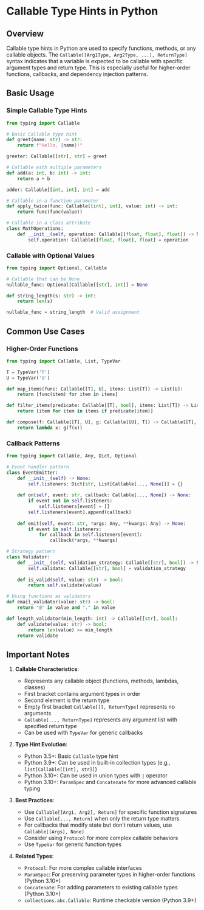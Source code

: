# Callable Type Hints in Python

## Overview
Callable type hints in Python are used to specify functions, methods, or any callable objects. The `Callable[[Arg1Type, Arg2Type, ...], ReturnType]` syntax indicates that a variable is expected to be callable with specific argument types and return type. This is especially useful for higher-order functions, callbacks, and dependency injection patterns.

## Basic Usage

### Simple Callable Type Hints
```python
from typing import Callable

# Basic Callable type hint
def greet(name: str) -> str:
    return f"Hello, {name}!"

greeter: Callable[[str], str] = greet

# Callable with multiple parameters
def add(a: int, b: int) -> int:
    return a + b

adder: Callable[[int, int], int] = add

# Callable in a function parameter
def apply_twice(func: Callable[[int], int], value: int) -> int:
    return func(func(value))

# Callable in a class attribute
class MathOperations:
    def __init__(self, operation: Callable[[float, float], float]) -> None:
        self.operation: Callable[[float, float], float] = operation
```

### Callable with Optional Values
```python
from typing import Optional, Callable

# Callable that can be None
nullable_func: Optional[Callable[[str], int]] = None

def string_length(s: str) -> int:
    return len(s)

nullable_func = string_length  # Valid assignment
```

## Common Use Cases

### Higher-Order Functions
```python
from typing import Callable, List, TypeVar

T = TypeVar('T')
U = TypeVar('U')

def map_items(func: Callable[[T], U], items: List[T]) -> List[U]:
    return [func(item) for item in items]

def filter_items(predicate: Callable[[T], bool], items: List[T]) -> List[T]:
    return [item for item in items if predicate(item)]

def compose(f: Callable[[T], U], g: Callable[[U], T]) -> Callable[[T], T]:
    return lambda x: g(f(x))
```

### Callback Patterns
```python
from typing import Callable, Any, Dict, Optional

# Event handler pattern
class EventEmitter:
    def __init__(self) -> None:
        self.listeners: Dict[str, List[Callable[..., None]]] = {}
        
    def on(self, event: str, callback: Callable[..., None]) -> None:
        if event not in self.listeners:
            self.listeners[event] = []
        self.listeners[event].append(callback)
        
    def emit(self, event: str, *args: Any, **kwargs: Any) -> None:
        if event in self.listeners:
            for callback in self.listeners[event]:
                callback(*args, **kwargs)

# Strategy pattern
class Validator:
    def __init__(self, validation_strategy: Callable[[str], bool]) -> None:
        self.validate: Callable[[str], bool] = validation_strategy
        
    def is_valid(self, value: str) -> bool:
        return self.validate(value)

# Using functions as validators
def email_validator(value: str) -> bool:
    return "@" in value and "." in value

def length_validator(min_length: int) -> Callable[[str], bool]:
    def validate(value: str) -> bool:
        return len(value) >= min_length
    return validate
```

## Important Notes

1. **Callable Characteristics**:
   - Represents any callable object (functions, methods, lambdas, classes)
   - First bracket contains argument types in order
   - Second element is the return type
   - Empty first bracket `Callable[[], ReturnType]` represents no arguments
   - `Callable[..., ReturnType]` represents any argument list with specified return type
   - Can be used with `TypeVar` for generic callbacks

2. **Type Hint Evolution**:
   - Python 3.5+: Basic `Callable` type hint
   - Python 3.9+: Can be used in built-in collection types (e.g., `list[Callable[[int], str]]`)
   - Python 3.10+: Can be used in union types with `|` operator
   - Python 3.10+: `ParamSpec` and `Concatenate` for more advanced callable typing

3. **Best Practices**:
   - Use `Callable[[Arg1, Arg2], Return]` for specific function signatures
   - Use `Callable[..., Return]` when only the return type matters
   - For callbacks that modify state but don't return values, use `Callable[[Args], None]`
   - Consider using `Protocol` for more complex callable behaviors
   - Use `TypeVar` for generic function types

4. **Related Types**:
   - `Protocol`: For more complex callable interfaces
   - `ParamSpec`: For preserving parameter types in higher-order functions (Python 3.10+)
   - `Concatenate`: For adding parameters to existing callable types (Python 3.10+)
   - `collections.abc.Callable`: Runtime checkable version (Python 3.9+)